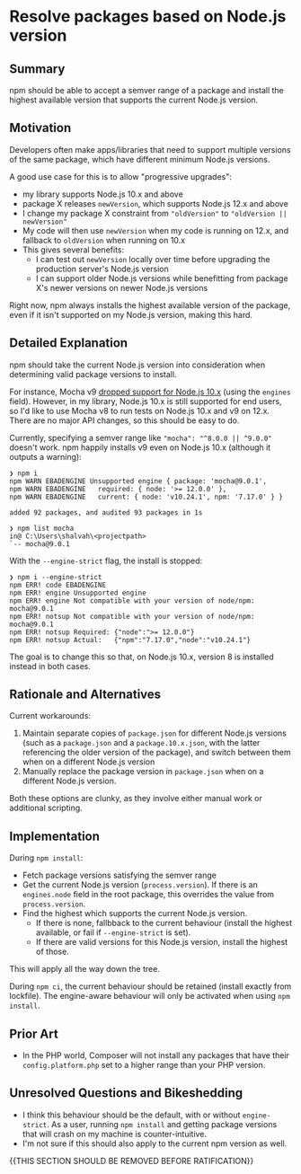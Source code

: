 # Resolve packages based on Node.js version

## Summary

npm should be able to accept a semver range of a package and install the highest available version that supports the current Node.js version.

## Motivation

Developers often make apps/libraries that need to support multiple versions of the same package, which have different minimum Node.js versions.

A good use case for this is to allow "progressive upgrades": 
- my library supports Node.js 10.x and above
- package X releases `newVersion`, which supports Node.js 12.x and above
- I change my package X constraint from `"oldVersion"` to `"oldVersion || newVersion"`
- My code will then use `newVersion` when my code is running on 12.x, and fallback to `oldVersion` when running on 10.x
- This gives several benefits:
  - I can test out `newVersion` locally over time before upgrading the production server's Node.js version
  - I can support older Node.js versions while benefitting from package X's newer versions on newer Node.js versions

Right now, npm always installs the highest available version of the package, even if it isn't supported on my Node.js version, making this hard.

## Detailed Explanation

npm should take the current Node.js version into consideration when determining valid package versions to install.

For instance, Mocha v9 [dropped support for Node.js 10.x](https://github.com/mochajs/mocha/pull/4633) (using the `engines` field). However, in my library, Node.js 10.x is still supported for end users, so I'd like to use Mocha v8 to run tests on Node.js 10.x and v9 on 12.x. There are no major API changes, so this should be easy to do.

Currently, specifying a semver range like `"mocha": "^8.0.0 || ^9.0.0"` doesn't work. npm happily installs v9 even on Node.js 10.x (although it outputs a warning):

```
❯ npm i
npm WARN EBADENGINE Unsupported engine { package: 'mocha@9.0.1',
npm WARN EBADENGINE   required: { node: '>= 12.0.0' },
npm WARN EBADENGINE   current: { node: 'v10.24.1', npm: '7.17.0' } }

added 92 packages, and audited 93 packages in 1s

❯ npm list mocha
in@ C:\Users\shalvah\<projectpath>
`-- mocha@9.0.1
```

With the `--engine-strict` flag, the install is stopped:

```
❯ npm i --engine-strict
npm ERR! code EBADENGINE
npm ERR! engine Unsupported engine
npm ERR! engine Not compatible with your version of node/npm: mocha@9.0.1
npm ERR! notsup Not compatible with your version of node/npm: mocha@9.0.1
npm ERR! notsup Required: {"node":">= 12.0.0"}
npm ERR! notsup Actual:   {"npm":"7.17.0","node":"v10.24.1"}
```

The goal is to change this so that, on Node.js 10.x, version 8 is installed instead in both cases.

## Rationale and Alternatives

Current workarounds:
1. Maintain separate copies of `package.json` for different Node.js versions (such as a `package.json` and a `package.10.x.json`, with the latter referencing the older version of the package), and switch between them when on a different Node.js version
2. Manually replace the package version in `package.json` when on a different Node.js version.

Both these options are clunky, as they involve either manual work or additional scripting.

## Implementation

During `npm install`:
- Fetch package versions satisfying the semver range
- Get the current Node.js version (`process.version`). If there is an `engines.node` field in the root package, this overrides the value from `process.version`.
- Find the highest which supports the current Node.js version.
  - If there is none, fallbback to the current behaviour (install the highest available, or fail if `--engine-strict` is set).
  - If there are valid versions for this Node.js version, install the highest of those.

This will apply all the way down the tree.

During `npm ci`, the current behaviour should be retained (install exactly from lockfile). The engine-aware behaviour will only be activated when using `npm install`.

## Prior Art

- In the PHP world, Composer will not install any packages that have their `config.platform.php` set to a higher range than your PHP version.

## Unresolved Questions and Bikeshedding

- I think this behaviour should be the default, with or without `engine-strict`. As a user, running `npm install` and getting package versions that will crash on my machine is counter-intuitive.
- I'm not sure if this should also apply to the current npm version as well.

{{THIS SECTION SHOULD BE REMOVED BEFORE RATIFICATION}}
